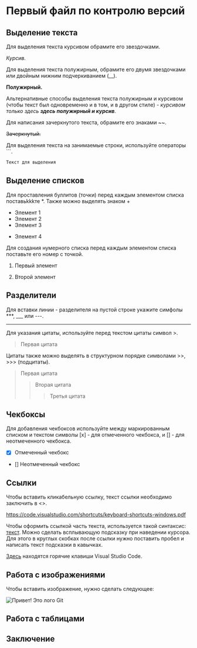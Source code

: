 # Первый файл по контролю версий

## Выделение текста

Для выделения текста курсивом обрамите его звездочками.

*Курсив.*

Для выделения текста полужирным, обрамите его двумя звездочками или двойным нижним подчеркиванием (__).

**Полужирный.**

Альтернативные способы выделения текста полужирным и курсивом (чтобы текст был одновременно и в том, и в другом стиле) - _курсивом только здесь **здесь полужирный и курсив**_.

Для написания зачеркнутого текста, обрамите его знаками ~~.

~~Зачеркнутый.~~

Для выделения текста на занимаемые строки, используйте операторы ```.

```sh
Текст для выделения
``````


## Выделение списков

Для проставления буллитов (точки) перед каждым элементом списка поставьkkkте *. Также можно выделять знаком +

* Элемент 1
* Элемент 2
* Элемент 3
+ Элемент 4

Для создания нумерного списка перед каждым элементом списка поставьте его номер с точкой.

1. Первый элемент

2. Второй элемент

## Разделители

Для вставки линии - разделителя на пустой строке укажите симфолы ***, ___ или ---.

***

Для указания цитаты, используйте перед текстом цитаты символ >.

> Первая цитата

Цитаты также можно выделять в структурном порядке символами >>, >>> (подцитаты).

> Первая цитата
>> Вторая цитата
>>> Третья цитата

## Чекбоксы

Для добавления чекбоксов используйте между маркированным списком и текстом символы [x] - для отмеченного чекбокса, и [] - для неотмеченного чекбокса.

- [x] Отмеченный чекбокс
- [] Неотмеченный чекбокс

## Ссылки

Чтобы вставить кликабельную ссылку, текст ссылки необходимо заключить в <>.

<https://code.visualstudio.com/shortcuts/keyboard-shortcuts-windows.pdf>

Чтобы оформить ссылкой часть текста, используется такой синтаксис: [текст](ссылка). Можно сделать всплывающую подсказку при наведении курсора. Для этого в круглых скобках после ссылки нужно поставить пробел и написать текст подсказки в кавычках.

[Здесь](https://code.visualstudio.com/shortcuts/keyboard-shortcuts-windows.pdf 'Всплывающая подсказка') находятся горячие клавиши Visual Studio Code.


## Работа с изображениями

Чтобы вставить изображение, нужно сделать следующее:

![Привет! Это лого Git](gitlogo.png)

## Работа с таблицами

## Заключение





